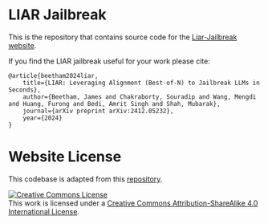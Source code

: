 # LIAR Jailbreak

This is the repository that contains source code for the [Liar-Jailbreak website](https://liar-jailbreak.github.io).

If you find the LIAR jailbreak useful for your work please cite:
```
@article{beetham2024liar,
    title={LIAR: Leveraging Alignment (Best-of-N) to Jailbreak LLMs in Seconds},
    author={Beetham, James and Chakraborty, Souradip and Wang, Mengdi and Huang, Furong and Bedi, Amrit Singh and Shah, Mubarak},
    journal={arXiv preprint arXiv:2412.05232},
    year={2024}
}
```

# Website License
This codebase is adapted from this <a href="https://github.com/nerfies/nerfies.github.io">repository</a>.

<a rel="license" href="http://creativecommons.org/licenses/by-sa/4.0/"><img alt="Creative Commons License" style="border-width:0" src="https://i.creativecommons.org/l/by-sa/4.0/88x31.png" /></a><br />This work is licensed under a <a rel="license" href="http://creativecommons.org/licenses/by-sa/4.0/">Creative Commons Attribution-ShareAlike 4.0 International License</a>.
